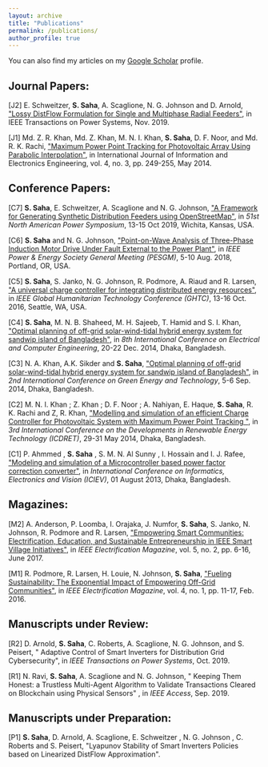 ```yaml
---
layout: archive
title: "Publications"
permalink: /publications/
author_profile: true
---
```

<!--
{% if author.googlescholar %}
  You can also find my articles on <u><a href="{{author.googlescholar}}">my Google Scholar profile</a>.</u>
{% endif %}

{% include base_path %}
<!--
{% for post in site.publications reversed %}
  {% include archive-single.html %}
{% endfor %}
-->

You can also find my articles on my [Google Scholar](https://scholar.google.com/citations?user=5AF5FNEAAAAJ&hl=en) profile.

## Journal Papers:

[J2] E. Schweitzer, **S. Saha**, A. Scaglione, N. G. Johnson and D. Arnold, ["Lossy DistFlow Formulation for Single and Multiphase Radial Feeders"](https://ieeexplore.ieee.org/abstract/document/8907467), in IEEE Transactions on Power Systems, Nov. 2019. 

[J1] Md. Z. R. Khan, Md. Z. Khan, M. N. I. Khan, **S. Saha**, D. F. Noor, and Md. R. K. Rachi, ["Maximum Power Point Tracking for Photovoltaic Array Using Parabolic Interpolation"](http://www.ijiee.org/index.php?m=content&c=index&a=show&catid=45&id=475), in International Journal of Information and Electronics Engineering, vol. 4, no. 3, pp. 249-255, May 2014. 

## Conference Papers:

[C7] **S. Saha**, E. Schweitzer, A. Scaglione and N. G. Johnson, ["A Framework for Generating Synthetic Distribution Feeders using OpenStreetMap"](https://arxiv.org/pdf/1910.07673.pdf), in *51st North American Power Symposium*, 13-15 Oct 2019, Wichita, Kansas, USA. 

[C6] **S. Saha** and N. G. Johnson, ["Point-on-Wave Analysis of Three-Phase Induction Motor Drive Under Fault External to the Power Plant"](https://ieeexplore.ieee.org/document/8586031), in *IEEE Power & Energy Society General Meeting (PESGM)*, 5-10 Aug. 2018, Portland, OR, USA. 

[C5] **S. Saha**, S. Janko, N. G. Johnson, R. Podmore, A. Riaud and R. Larsen, ["A universal charge controller for integrating distributed energy resources"](https://ieeexplore.ieee.org/document/7857320), in *IEEE Global Humanitarian Technology Conference (GHTC)*, 13-16 Oct. 2016, Seattle, WA, USA. 

[C4] **S. Saha**, M. N. B. Shaheed, M. H. Sajeeb, T. Hamid and S. I. Khan, ["Optimal planning of off-grid solar-wind-tidal hybrid energy system for sandwip island of Bangladesh"](https://ieeexplore.ieee.org/document/6966658), in *8th International Conference on Electrical and Computer Engineering*, 20-22 Dec. 2014, Dhaka, Bangladesh. 

[C3] N. A. Khan, A.K. Sikder and **S. Saha**,  ["Optimal planning of off-grid solar-wind-tidal hybrid energy system for sandwip island of Bangladesh"](https://ieeexplore.ieee.org/document/6966658), in *2nd International Conference on Green Energy and Technology*, 5-6 Sep. 2014, Dhaka, Bangladesh. 

[C2]  M. N. I. Khan ; Z. Khan ; D. F. Noor ; A. Nahiyan, E. Haque, **S. Saha**, R. K. Rachi and Z, R. Khan, ["Modelling and simulation of an efficient Charge Controller for Photovoltaic System with Maximum Power Point Tracking "](https://ieeexplore.ieee.org/document/6861672), in *3rd International Conference on the Developments in Renewable Energy Technology (ICDRET)*, 29-31 May 2014, Dhaka, Bangladesh. 
 
[C1]  P. Ahmmed , **S. Saha** , S. M. N. Al Sunny , I. Hossain and I. J. Rafee, ["Modeling and simulation of a Microcontroller based power factor correction converter"](https://ieeexplore.ieee.org/document/6572713), in *International Conference on Informatics, Electronics and Vision (ICIEV)*, 01 August 2013, Dhaka, Bangladesh.
 
## Magazines:

[M2]  A. Anderson, P. Loomba, I. Orajaka, J. Numfor, **S. Saha**, S. Janko, N. Johnson, R. Podmore and R. Larsen, ["Empowering Smart Communities: Electrification, Education, and Sustainable Entrepreneurship in IEEE Smart Village Initiatives"](https://ieeexplore.ieee.org/document/7942258), in *IEEE Electrification Magazine*, vol. 5, no. 2, pp. 6-16, June 2017. 

[M1]  R. Podmore, R. Larsen, H. Louie, N. Johnson, **S. Saha**, ["Fueling Sustainability: The Exponential Impact of Empowering Off-Grid Communities"](https://ieeexplore.ieee.org/document/7420794), in *IEEE Electrification Magazine*, vol. 4, no. 1, pp. 11-17, Feb. 2016. 

## Manuscripts under Review:
 
[R2] D. Arnold, **S. Saha**, C. Roberts, A. Scaglione, N. G. Johnson, and S. Peisert, "	Adaptive Control of Smart Inverters for Distribution Grid Cybersecurity", in *IEEE Transactions on Power Systems*, Oct. 2019.
 
[R1] N. Ravi, **S. Saha**, A. Scaglione and N. G. Johnson, "	Keeping Them Honest: a Trustless Multi-Agent Algorithm to Validate Transactions Cleared on Blockchain using Physical Sensors" , in *IEEE Access*, Sep. 2019.

  
## Manuscripts under Preparation:
 
[P1] **S. Saha**, D. Arnold, A. Scaglione, E. Schweitzer , N. G. Johnson , C. Roberts and S. Peisert, "Lyapunov Stability of Smart Inverters Policies based on Linearized DistFlow Approximation".
